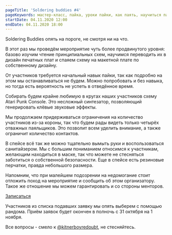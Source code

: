 ```yaml
---
pageTitle: 'Soldering buddies #4'
pageKeywords: мастер-класс, пайка, уроки пайки, как паять, научиться паять
startDate: 04.11.2020 12:00
endDate: 04.11.2020 18:00
---
```


Soldering Buddies опять на пороге, не смотря ни на что.

В этот раз мы проведём мероприятие чуть более продвинутого уровня: базово изучим чтение принципиальных схем, научимся переводить их в дизайн печатных плат и спаяем схему на макетной плате по собственному дизайну.

От участников требуется начальный навык пайки, так как подробно на этом мы останавливаться не будем. Можно попробовать и без навыка, но тогда есть вероятность не успеть в отведённое время.

Собирать будем крайне любимую в кругах наших участников схему Atari Punk Console. Это несложный синтезатор, позволяющий генерировать клёвые звуковые эффекты.

Мы продолжаем придерживаться ограничения на количество участников из-за короны, так что будем рады видеть только четырёх отважных паяльщиков. Это позволит всем уделить внимание, а также ограничит количество контактов.

В спейсе всё так же можно тщательно вымыть руки и воспользоваться санитайзером. Мы с большим пониманием относимся к участникам, желающим находиться в маске, так что можете не стесняться заботиться о собственной безопасности. Еще в спейсе есть резиновые перчатки, правда небольшого размера.

Напомним, что при малейшем подозрении на недомогание стоит отложить поход на мероприятие и сообщить об этом организатору. Такое же отношение мы можем гарантировать и со стороны менторов.

[Записаться](https://forms.gle/ty9Z6sG1bjse3Xwn6)

Участников из списка подавших заявку мы опять выберем с помощью рандома. Приём заявок будет окончен в полночь с 31 октября на 1 ноября.

Все вопросы - смело к [@kitnerboyredoubt](https://t.me/kitnerboyredoubt), не стесняйтесь.